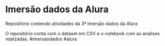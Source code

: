 # Imersão dados da Alura
Repositório contendo atividades da 3ª Imersão dados da Alura

O repositório conta com o dataset em CSV e o notebook com as analises realizadas.
#imersaodados #alura

